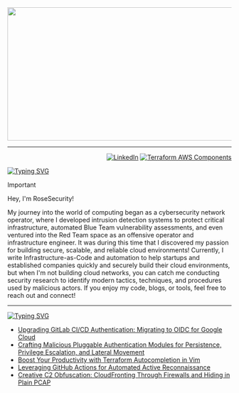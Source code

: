 <div id="header" align="center">
  <img src="https://github.com/RoseSecurity/RoseSecurity/assets/72598486/e8663734-af68-4757-9a72-af401fbc1662" width="1000" height="300"/>
</div>

---

<p align="right">
  <a href="https://www.linkedin.com/in/rosesecurity" title="LinkedIn"><img src="https://img.shields.io/badge/LinkedIn-blue.svg?style=for-the-badge" alt="LinkedIn"></a>
  <a href="https://github.com/cloudposse/terraform-aws-components" title="Terraform AWS Components"><img src="https://img.shields.io/badge/Terraform_AWS_Components-5C4EE6.svg?style=for-the-badge" alt="Terraform AWS Components"></a>
</p>

[![Typing SVG](https://readme-typing-svg.demolab.com?font=IBM+Plex+Mono&weight=500&size=30&duration=6000&pause=1000&color=F7F7F7&width=435&lines=About+Me%3A)](https://git.io/typing-svg)

> [!IMPORTANT]
> Hey, I'm RoseSecurity!
>
> My journey into the world of computing began as a cybersecurity network operator, where I developed intrusion detection systems to protect critical infrastructure, automated Blue Team vulnerability assessments, and even ventured into the Red Team space as an offensive operator and infrastructure engineer. It was during this time that I discovered my passion for building secure, scalable, and reliable cloud environments! Currently, I write Infrastructure-as-Code and automation to help startups and established companies quickly and securely build their cloud environments, but when I'm not building cloud networks, you can catch me conducting security research to identify modern tactics, techniques, and procedures used by malicious actors. If you enjoy my code, blogs, or tools, feel free to reach out and connect!

---

[![Typing SVG](https://readme-typing-svg.demolab.com?font=IBM+Plex+Mono&weight=500&size=30&duration=6000&pause=1000&color=F7F7F7&width=435&lines=Security+Blog%3A)](https://git.io/typing-svg)

<!-- BLOG-POST-LIST:START -->
- [Upgrading GitLab CI/CD Authentication: Migrating to OIDC for Google Cloud](https://dev.to/rosesecurity/upgrading-gitlab-cicd-authentication-migrating-to-oidc-for-google-cloud-3kd5)
- [Crafting Malicious Pluggable Authentication Modules for Persistence, Privilege Escalation, and Lateral Movement](https://dev.to/rosesecurity/crafting-malicious-pluggable-authentication-modules-for-persistence-privilege-escalation-and-lateral-movement-183i)
- [Boost Your Productivity with Terraform Autocompletion in Vim](https://dev.to/rosesecurity/boost-your-productivity-with-terraform-autocompletion-in-vim-4lik)
- [Leveraging GitHub Actions for Automated Active Reconnaissance](https://dev.to/rosesecurity/leveraging-github-actions-for-automated-active-reconnaissance-ffk)
- [Creative C2 Obfuscation: CloudFronting Through Firewalls and Hiding in Plain PCAP](https://dev.to/rosesecurity/creative-c2-obfuscation-cloudfronting-through-firewalls-and-hiding-in-plain-pcap-3dkg)
<!-- BLOG-POST-LIST:END -->
